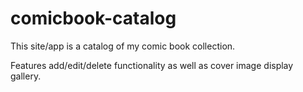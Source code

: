 # comicbook-catalog
This site/app is a catalog of my comic book collection.

Features add/edit/delete functionality as well as cover image display gallery.
